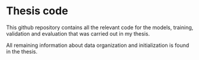 # Thesis code 

This github repository contains all the relevant code for the models, training, validation and evaluation that was carried out in my thesis.

All remaining information about data organization and initialization is found in the thesis. 
